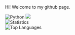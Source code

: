 Hi! Welcome to my github page.

![Python](https://img.shields.io/badge/-Development-eb5234?logo=python&logoColor=fff) ![](https://visitor-badge.glitch.me/badge?page_id=aarushx,aarushx) \
![Statistics](https://github-readme-stats.vercel.app/api?username=AarushX&count_private=true&show_icons=true&theme=dark)\
![Top Languages](https://github-readme-stats.vercel.app/api/top-langs/?username=AarushX&show_icons=true&theme=dark)
